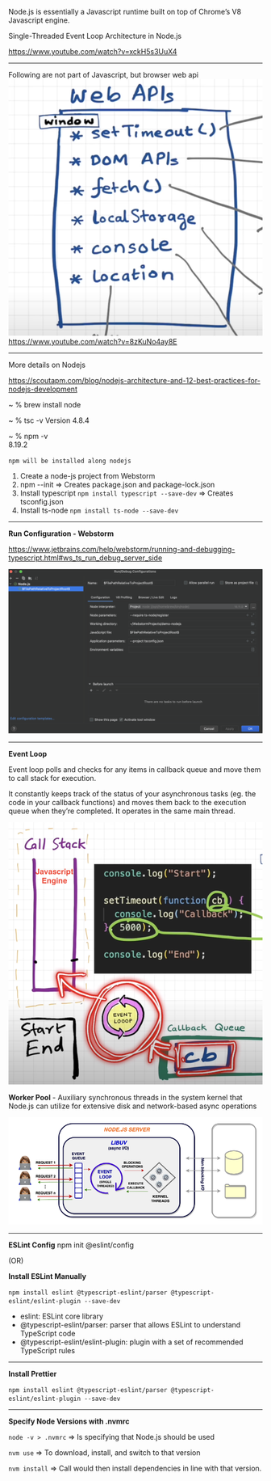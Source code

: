 Node.js is essentially a Javascript runtime built on top of Chrome’s V8 Javascript engine. 

Single-Threaded Event Loop Architecture in Node.js

https://www.youtube.com/watch?v=xckH5s3UuX4

***********************
Following are not part of Javascript, but browser web api
![web-api.png](resources/web-api.png)
https://www.youtube.com/watch?v=8zKuNo4ay8E
***********************
More details on Nodejs

https://scoutapm.com/blog/nodejs-architecture-and-12-best-practices-for-nodejs-development

~ % brew install node

 ~ % tsc -v
Version 4.8.4

 ~ % npm -v                        
8.19.2

`npm will be installed along nodejs`

1. Create a node-js project from Webstorm
2. npm --init => Creates package.json and package-lock.json
3. Install typescript  `npm install typescript --save-dev` => Creates tsconfig.json
4. Install ts-node `npm install ts-node --save-dev`

***********************
**Run Configuration - Webstorm**

https://www.jetbrains.com/help/webstorm/running-and-debugging-typescript.html#ws_ts_run_debug_server_side

![run-configuration.png](resources/run-configuration.png)
***********************

**Event Loop**

Event loop polls and checks for any items in callback queue and move them to call stack for execution.

It constantly keeps track of the status of your asynchronous tasks (eg. the code in your callback functions) and moves them back to the execution queue when they’re completed. It operates in the same main thread.

![Event Loop.png](resources/event-loop.png)

**Worker Pool** - Auxiliary synchronous threads in the system kernel that Node.js can utilize for extensive disk and network-based async operations


![node-js-arch.png](resources/nodejs-architeture.png)


********************
**ESLint Config**
npm init @eslint/config

(OR)

**Install ESLint Manually**

`npm install eslint @typescript-eslint/parser @typescript-eslint/eslint-plugin --save-dev`

* eslint: ESLint core library
* @typescript-eslint/parser: parser that allows ESLint to understand TypeScript code
* @typescript-eslint/eslint-plugin: plugin with a set of recommended TypeScript rules


*******************

**Install Prettier**

`npm install eslint @typescript-eslint/parser @typescript-eslint/eslint-plugin --save-dev`

*******************

**Specify Node Versions with .nvmrc**

`node -v > .nvmrc` => Is specifying that Node.js <VERSION> should be used

`nvm use` => To download, install, and switch to that version

`nvm install` => Call would then install dependencies in line with that version.





